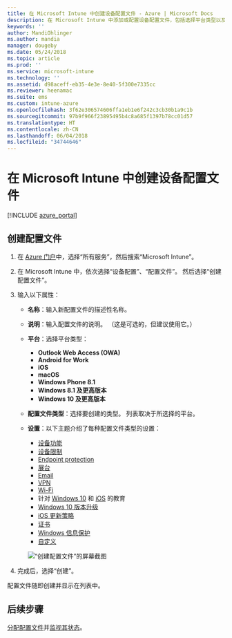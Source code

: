 ```yaml
---
title: 在 Microsoft Intune 中创建设备配置文件 - Azure | Microsoft Docs
description: 在 Microsoft Intune 中添加或配置设备配置文件，包括选择平台类型以及在 Azure 门户内配置设置。
keywords: ''
author: MandiOhlinger
ms.author: mandia
manager: dougeby
ms.date: 05/24/2018
ms.topic: article
ms.prod: ''
ms.service: microsoft-intune
ms.technology: ''
ms.assetid: d98aceff-eb35-4e3e-8e40-5f300e7335cc
ms.reviewer: heenamac
ms.suite: ems
ms.custom: intune-azure
ms.openlocfilehash: 3f62e306574606ffa1eb1e6f242c3cb30b1a9c1b
ms.sourcegitcommit: 97b9f966f23895495b4c8a685f1397b78cc01d57
ms.translationtype: HT
ms.contentlocale: zh-CN
ms.lasthandoff: 06/04/2018
ms.locfileid: "34744646"
---
```

# <a name="create-a-device-profile-in-microsoft-intune"></a>在 Microsoft Intune 中创建设备配置文件

[!INCLUDE [azure_portal](./includes/azure_portal.md)]

## <a name="create-the-profile"></a>创建配置文件
1. 在 [Azure 门户](https://portal.azure.com)中，选择“所有服务”，然后搜索“Microsoft Intune”。

2. 在 Microsoft Intune 中，依次选择“设备配置”、“配置文件”。 然后选择“创建配置文件”。

3. 输入以下属性：

   - **名称**：输入新配置文件的描述性名称。
   - **说明**：输入配置文件的说明。 （这是可选的，但建议使用它。）
   - **平台**：选择平台类型：  

       - **Outlook Web Access (OWA)**
       - **Android for Work**
       - **iOS**
       - **macOS**
       - **Windows Phone 8.1**
       - **Windows 8.1 及更高版本**
       - **Windows 10 及更高版本**

   - **配置文件类型**：选择要创建的类型。 列表取决于所选择的平台。
   - **设置**：以下主题介绍了每种配置文件类型的设置：

       -  [设备功能](device-features-configure.md)
       -  [设备限制](device-restrictions-configure.md)
       -  [Endpoint protection](endpoint-protection-configure.md)
       -  [展台](kiosk-settings.md)
       -  [Email](email-settings-configure.md)
       -  [VPN](vpn-settings-configure.md)
       -  [Wi-Fi](wi-fi-settings-configure.md)
       -  针对 [Windows 10](education-settings-configure.md) 和 [iOS](wi-fi-settings-ios.md) 的教育
       -  [Windows 10 版本升级](edition-upgrade-configure-windows-10.md)
       -  [iOS 更新策略](software-updates-ios.md)
       -  [证书](certificates-configure.md)
       -  [Windows 信息保护](windows-information-protection-configure.md)
       -  [自定义](custom-settings-configure.md)

     ![“创建配置文件”的屏幕截图](./media/create-device-profile.png)

4. 完成后，选择“创建”。

配置文件随即创建并显示在列表中。

## <a name="next-steps"></a>后续步骤
[分配配置文件](device-profile-assign.md)并[监视其状态](device-profile-monitor.md)。
